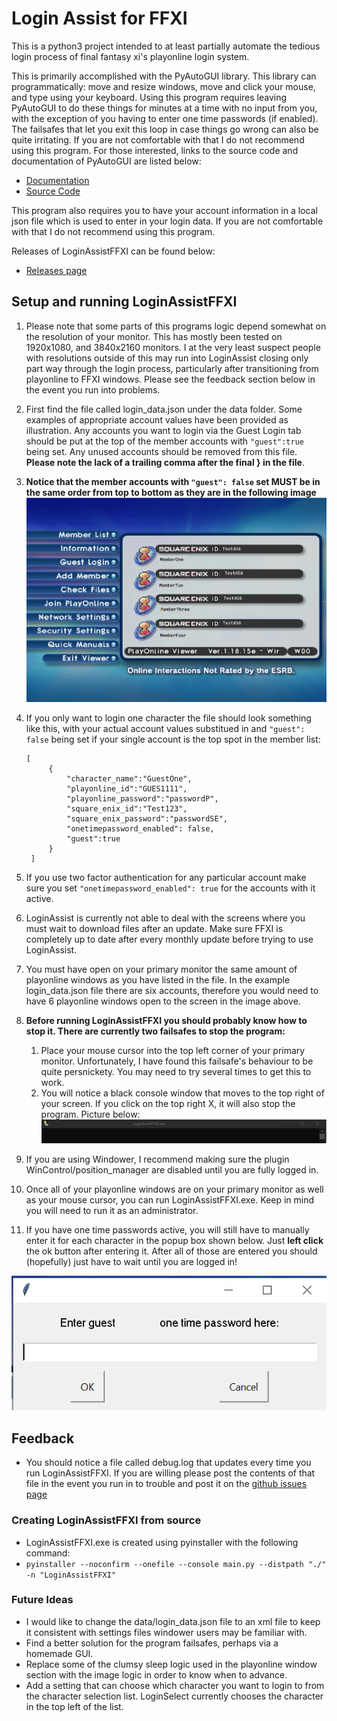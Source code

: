 # Login Assist for FFXI

This is a python3 project intended to at least partially automate the tedious login process of final fantasy xi's playonline login system.

This is primarily accomplished with the PyAutoGUI library. This library can programmatically: move and resize windows, move and click your mouse, and type using your keyboard. Using this program requires leaving PyAutoGUI to do these things for minutes at a time with no input from you, with the exception of you having to enter one time passwords (if enabled). The failsafes that let you exit this loop in case things go wrong can also be quite irritating. If you are not comfortable with that I do not recommend using this program. For those interested, links to the source code and documentation of PyAutoGUI are listed below:

-   [Documentation](https://pyautogui.readthedocs.org)
-   [Source Code](https://github.com/asweigart/pyautogui)

This program also requires you to have your account information in a local json file which is used to enter in your login data. If you are not comfortable with that I do not recommend using this program.

Releases of LoginAssistFFXI can be found below:

-   [Releases page](https://github.com/bw555/LoginAssistFFXI/releases)

## Setup and running LoginAssistFFXI

1. Please note that some parts of this programs logic depend somewhat on the resolution of your monitor. This has mostly been tested on 1920x1080, and 3840x2160 monitors. I at the very least suspect people with resolutions outside of this may run into LoginAssist closing only part way through the login process, particularly after transitioning from playonline to FFXI windows. Please see the feedback section below in the event you run into problems.
2. First find the file called login_data.json under the data folder. Some examples of appropriate account values have been provided as illustration. Any accounts you want to login via the Guest Login tab should be put at the top of the member accounts with `"guest":true` being set. Any unused accounts should be removed from this file. **Please note the lack of a trailing comma after the final } in the file**.
3. **Notice that the member accounts with `"guest": false` set MUST be in the same order from top to bottom as they are in the following image**
   ![PlayonlineLoginScreen](img/PlayonlineExample.png)
4. If you only want to login one character the file should look something like this, with your actual account values substitued in and `"guest": false` being set if your single account is the top spot in the member list:

    ```
    [
         {
             "character_name":"GuestOne",
             "playonline_id":"GUES1111",
             "playonline_password":"passwordP",
             "square_enix_id":"Test123",
             "square_enix_password":"passwordSE",
             "onetimepassword_enabled": false,
             "guest":true
         }
     ]
    ```

5. If you use two factor authentication for any particular account make sure you set `"onetimepassword_enabled": true` for the accounts with it active.
6. LoginAssist is currently not able to deal with the screens where you must wait to download files after an update. Make sure FFXI is completely up to date after every monthly update before trying to use LoginAssist.
7. You must have open on your primary monitor the same amount of playonline windows as you have listed in the file. In the example login_data.json file there are six accounts, therefore you would need to have 6 playonline windows open to the screen in the image above.
8. **Before running LoginAssistFFXI you should probably know how to stop it. There are currently two failsafes to stop the program:**
    1. Place your mouse cursor into the top left corner of your primary monitor. Unfortunately, I have found this failsafe's behaviour to be quite persnickety. You may need to try several times to get this to work.
    2. You will notice a black console window that moves to the top right of your screen. If you click on the top right X, it will also stop the program. Picture below: ![LoginAssistConsole](./img/EmergencyExitConsole.png)
9. If you are using Windower, I recommend making sure the plugin WinControl/position_manager are disabled until you are fully logged in.
10. Once all of your playonline windows are on your primary monitor as well as your mouse cursor, you can run LoginAssistFFXI.exe. Keep in mind you will need to run it as an administrator.
11. If you have one time passwords active, you will still have to manually enter it for each character in the popup box shown below. Just **left click** the ok button after entering it. After all of those are entered you should (hopefully) just have to wait until you are logged in!

![TwoFactorAuthBox](./img/OneTimePasswordBox.PNG)

## Feedback

-   You should notice a file called debug.log that updates every time you run LoginAssistFFXI. If you are willing please post the contents of that file in the event you run in to trouble and post it on the [github issues page](https://github.com/bw555/LoginAssistFFXI/issues)

### Creating LoginAssistFFXI from source

-   LoginAssistFFXI.exe is created using pyinstaller with the following command:
-   `pyinstaller --noconfirm --onefile --console main.py --distpath "./" -n "LoginAssistFFXI"`

### Future Ideas

-   I would like to change the data/login_data.json file to an xml file to keep it consistent with settings files windower users may be familiar with.
-   Find a better solution for the program failsafes, perhaps via a homemade GUI.
-   Replace some of the clumsy sleep logic used in the playonline window section with the image logic in order to know when to advance.
-   Add a setting that can choose which character you want to login to from the character selection list. LoginSelect currently chooses the character in the top left of the list.
